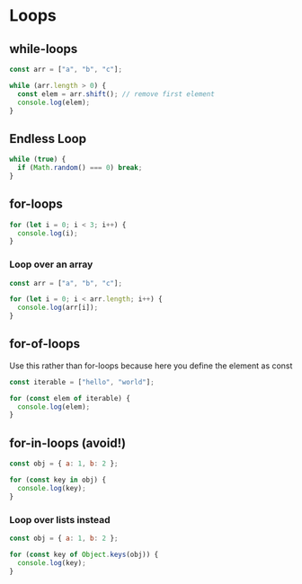 # Loops

## while-loops

```javascript
const arr = ["a", "b", "c"];

while (arr.length > 0) {
  const elem = arr.shift(); // remove first element
  console.log(elem);
}
```

## Endless Loop

```javascript
while (true) {
  if (Math.random() === 0) break;
}
```

## for-loops

```javascript
for (let i = 0; i < 3; i++) {
  console.log(i);
}
```

### Loop over an array

```javascript
const arr = ["a", "b", "c"];

for (let i = 0; i < arr.length; i++) {
  console.log(arr[i]);
}
```

## for-of-loops

Use this rather than for-loops because here you define the element as const

```javascript
const iterable = ["hello", "world"];

for (const elem of iterable) {
  console.log(elem);
}
```

## for-in-loops **(avoid!)**

```javascript
const obj = { a: 1, b: 2 };

for (const key in obj) {
  console.log(key);
}
```

### Loop over lists instead

```javascript
const obj = { a: 1, b: 2 };

for (const key of Object.keys(obj)) {
  console.log(key);
}
```
